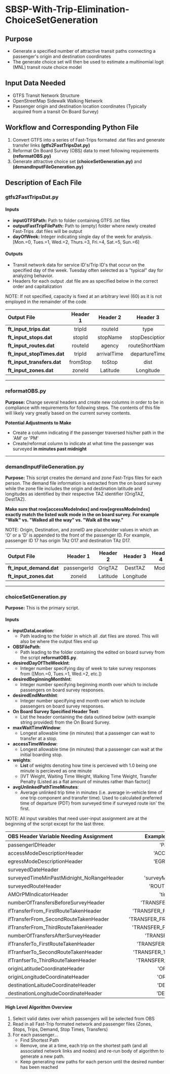 # SBSP-With-Trip-Elimination-ChoiceSetGeneration
## Purpose
* Generate a specified number of attractive transit paths connecting a passenger's origin and destination coordinates
* The generate choice set will then be used to estimate a multinomial logit (MNL) transit route choice model

## Input Data Needed
* GTFS Transit Network Structure
* OpenStreetMap Sidewalk Walking Network
* Passenger origin and destination location coordinates (Typically acquired from a transit On Board Survey)

## Workflow and Corresponding Python File
1. Convert GTFS into a series of Fast-Trips formated .dat files and generate transfer links  **(gtfs2FastTripsDat.py)**
1. Reformat On Board Survey (OBS) data to meet following requirements **(reformatOBS.py)**
1. Generate attractive choice set **(choiceSetGeneration.py)** and **(demandInputFileGeneration.py)**



## Description of Each File
### gtfs2FastTripsDat.py
#### Inputs
* **inputGTFSPath:** Path to folder containing GTFS .txt files
* **outputFastTripFilePath:** Path to (empty) folder where newly created Fast-Trips .dat files will be output
* **dayOfWeek:** Integer indicating single day of the week for analysis. [Mon.=0, Tues.=1, Wed.=2, Thurs.=3, Fri.=4, Sat.=5, Sun.=6]

#### Outputs
* Transit network data for service ID's/Trip ID's that occur on the specified day of the week. Tuesday often selected as a "typical" day for analyzing behavior.
* Headers for each output .dat file are as specified below in the correct order and capitalization

NOTE: If not specified, capacity is fixed at an arbitrary level (60) as it is not employed in the remainder of the code

| Output File                |  Header 1   |  Header 2   |  Header 3      |  Header 4     |  Header 5  |  Header 6 | Header 7    | 
|:-------------------------- |:-----------:| :----------:|:--------------:|:-------------:|:----------:|:---------:|:-----------:|
| **ft_input_trips.dat**     | tripId      | routeId     | type           | startTime     |	capacity   | shapeId   | directionId |
| **ft_input_stops.dat**     | stopId      | stopName    | stopDesciption | Latitude      |	Longitude  | capacity  |             |
| **ft_input_routes.dat**    | routeId     | agency      | routeShortName | routeLongName |	routeType  |           |             |
| **ft_input_stopTimes.dat** | tripId      | arrivalTime | departureTime  | stopId        |	sequence   |           |             |
| **ft_input_transfers.dat** | fromStop    | toStop      | dist           | time          |	           |           |             |
| **ft_input_zones.dat**     | zoneId      | Latitude    | Longitude      |               |	           |           |             |

***

### reformatOBS.py
**Purpose:** Change several headers and create new columns in order to be in compliance with requirements for following steps. The contents of this file will likely vary greatly based on the current survey contents.

**Potential Adjustments to Make**
* Create a column indicating if the passenger traversed his/her path in the 'AM' or 'PM'
* Create/reformat column to indicate at what time the passenger was surveyed **in minutes past midnight**


***

### demandInputFileGeneration.py
**Purpose:** This script creates the demand and zone Fast-Trips files for each person. The demand file information is extracted from the on board survey while the zone file includes the origin and destination latitude and longitudes as identified by their respective TAZ identifier (OrigTAZ, DestTAZ).  

**Make sure that row[accessModeIndex] and row[egressModeIndex] exactly match the listed walk mode in the on board survey. For example "Walk" vs. "Walked all the way" vs. "Walk all the way."**

NOTE: Origin, Destination, and zoneID are placeholder values in which an 'O' or a 'D' is appended to the front of the passenger ID. For example, passenger ID 17 has origin TAz O17 and destination TAz D17.

| Output File                |  Header 1   |  Header 2   |  Header 3 |  Header 4     |  Header 5  |  Header 6 | Header 7 | Header 8 | 
|:-------------------------- |:-----------:| :----------:|:--------:|:------:|:-----------:|:---------:|:-----:|:------------:|
| **ft_input_demand.dat**    | passengerId | OrigTAZ     | DestTAZ   | Mode  |	timePeriod | Direction | PDT   | SurveyedPath |
| **ft_input_zones.dat**     | zoneId      | Latitude    | Longitude |       |	           |           |       |              |

***

### choiceSetGeneration.py
**Purpose:** This is the primary script. 

#### Inputs
* **inputDataLocation**: 
  * Path leading to the folder in which all .dat files are stored. This will also be where the output files end up
* **OBSFilePath**: 
  * Path leading to the folder containing the edited on board survey from the script **reformatOBS.py**.
* **desiredDayOfTheWeekInt**:
  * Integer number specifying day of week to take survey responses from ([Mon.=0, Tues.=1, Wed.=2, etc.])
* **desiredBeginningMonthInt**: 
  * Integer number specifying beginning month over which to include passengers on board survey responses.
* **desiredEndMonthInt**: 
  * Integer number specifying end month over which to include passengers on board survey responses.
* **On Board Survey Specified Header Text**: 
  * List the header containing the data outlined below (with example string provided) from the On Board Survey.
* **maxWaitTimeWindow**: 
  * Longest allowable time (in minutes) that a passenger can wait to transfer at a stop.
* **accessTimeWindow**: 
  * Longest allowable time (in minutes) that a passenger can wait at the initial boarding stop.
* **weights**: 
  * **List** of weights denoting how time is percieved with 1.0 being one minute is percieved as one minute
  * [IVT Weight, Waiting Time Weight, Walking Time Weight, Transfer Penalty (Listed as a flat amount of minutes rather than factor)] 
* **avgUnlinkedPathTimeMinutes**:
  * Average unlinked trip time in minutes (i.e. average in-vehicle time of one trip component and transfer time). Used to calculated preferred time of departure (PDT) from surveyed time if surveyed route isn' the first.
  
NOTE: All input varaibles that need user-input assignment are at the beginning of the script except for the last three.

| OBS Header Variable Needing Assignment    |  Example String to Input     | 
|:------------------------------------------|:----------------------------:|
| passengerIDHeader                         |     'Passenger'              |
| accessModeDescriptionHeader               |     'ACCESS_MODE'            | 
| egressModeDescriptionHeader               |     'EGRESS_MODE'            |
| surveyedDateHeader                        |     'DATE'                   |
| surveyedTimeMinPastMidnight_NoRangeHeader | 'surveyMinPastMidnight'      |          
| surveyedRouteHeader                       | 'ROUTE_SURVEYED'             |
| AMOrPMIndicatorHeader                     | 'timePeriod'                 |
| numberOfTransfersBeforeSurveyHeader       | 'TRANSFERS_FROM_CODE'        |
| ifTransferFrom_FirstRouteTakenHeader      | 'TRANSFER_FROM_FIRST_ROUTE'  |
| ifTransferFrom_SecondRouteTakenHeader     | 'TRANSFER_FROM_SECOND_ROUTE' |
| ifTransferFrom_ThirdRouteTakenHeader      | 'TRANSFER_FROM_THIRD_ROUTE'  |
| numberOfTransfersAfterSurveyHeader        | 'TRANSFERS_TO_CODE'          |
| ifTransferTo_FirstRouteTakenHeader        | 'TRANSFER_TO_FIRST_ROUTE'    |
| ifTranfserTo_SecondRouteTakenHeader       | 'TRANSFER_TO_SECOND_ROUTE'   |
| ifTranfserTo_ThirdRouteTakenHeader        | 'TRANSFER_TO_THIRD_ROUTE'    |
| originLatitudeCoordinateHeader            | 'ORIGIN_LAT'                 |
| originLongitudeCoordinateHeader           | 'ORIGIN_LON'                 |
| destinationLaitudeCoordinateHeader        | 'DESTIN_LAT'                 |
| destinationLongitudeCoordinateHeader      | 'DESTIN_LON'                 |

#### High Level Algorithm Overview
1. Select valid dates over which passengers will be selected from OBS
1. Read in all Fast-Trip formated network and passenger files (Zones, Stops, Trips, Demand, Stop Times, Transfers)
1. For each passenger...
    * Find Shortest Path
    * Remove, one at a time, each trip on the shortest path (and all associated network links and nodes) and re-run body of algorithm to generate a new path.
    * Keep generating new paths for each person until the desired number has been reached

